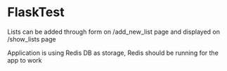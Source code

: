 # FlaskTest
Lists can be added through form on /add_new_list page and displayed on /show_lists page

Application is using Redis DB as storage, Redis should be running for the app to work